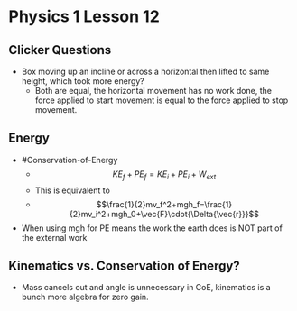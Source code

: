 # Physics 1 Lesson 12

## Clicker Questions
- Box moving up an incline or across a horizontal then lifted to same height, which took more energy?
  - Both are equal, the horizontal movement has no work done, the force applied to start movement is equal to the force applied to stop movement.

## Energy
- #Conservation-of-Energy
    - $$KE_f+PE_f=KE_i+PE_i+W_{ext}$$
    - This is equivalent to
    - $$\frac{1}{2}mv_f^2+mgh_f=\frac{1}{2}mv_i^2+mgh_0+\vec{F}\cdot{\Delta{\vec{r}}}$$
- When using mgh for PE means the work the earth does is NOT part of the external work

## Kinematics vs. Conservation of Energy?
- Mass cancels out and angle is unnecessary in CoE, kinematics is a bunch more algebra for zero gain.
